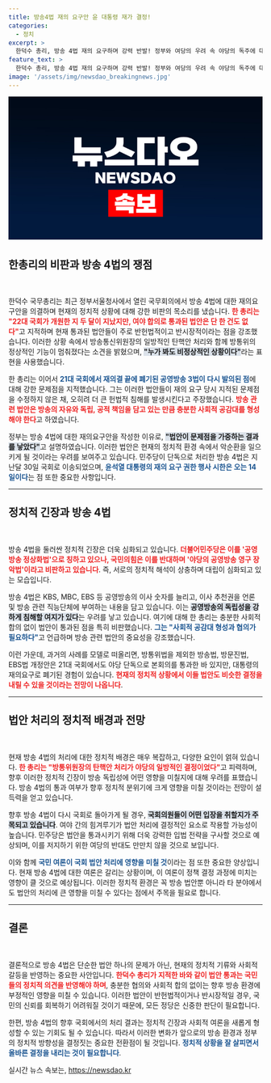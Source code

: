 ```yaml
---
title: 방송4법 재의 요구안 윤 대통령 재가 결정!
categories:
  - 정치
excerpt: >
  한덕수 총리, 방송 4법 재의 요구하며 강력 반발! 정부와 여당의 우려 속 야당의 독주에 대해 비판의 목소리가 커지고 있다. 과연 방송의 미래는?
feature_text: >
  한덕수 총리, 방송 4법 재의 요구하며 강력 반발! 정부와 여당의 우려 속 야당의 독주에 대해 비판의 목소리가 커지고 있다. 과연 방송의 미래는?
image: '/assets/img/newsdao_breakingnews.jpg'
---
```


<p><img src="/assets/img/newsdao_breakingnews.jpg" alt="koreaapp 속보" /></p>

<h2 data-ke-size="size26">한총리의 비판과 방송 4법의 쟁점</h2>

<p data-ke-size="size16">&nbsp;</p>

<p>한덕수 국무총리는 최근 정부서울청사에서 열린 국무회의에서 방송 4법에 대한 재의요구안을 의결하며 현재의 정치적 상황에 대해 강한 비판의 목소리를 냈습니다. <b><span style="color: #ee2323;">한 총리는 "22대 국회가 개원한 지 두 달이 지났지만, 여야 합의로 통과된 법안은 단 한 건도 없다"</span></b>고 지적하며 현재 통과된 법안들이 주로 반헌법적이고 반시장적이라는 점을 강조했습니다. 이러한 상황 속에서 방송통신위원장의 일방적인 탄핵안 처리와 함께 방통위의 정상적인 기능이 멈춰졌다는 소견을 밝혔으며, <b><span style="background-color: #21538527;">"누가 봐도 비정상적인 상황이다"</span></b>라는 표현을 사용했습니다.</p>

<p>한 총리는 이어서 <b><span style="color: #1a5490;">21대 국회에서 재의결 끝에 폐기된 공영방송 3법이 다시 발의된 점</span></b>에 대해 강한 문제점을 지적했습니다. 그는 이러한 법안들이 재의 요구 당시 지적된 문제점을 수정하지 않은 채, 오히려 더 큰 헌법적 침해를 발생시킨다고 주장했습니다. <b><span style="color: #ee2323;">방송 관련 법안은 방송의 자유와 독립, 공적 책임을 담고 있는 만큼 충분한 사회적 공감대를 형성해야 한다</span></b>고 하였습니다.</p>

<p>정부는 방송 4법에 대한 재의요구안을 작성한 이유로, <b><span style="background-color: #21538527;">"법안이 문제점을 가중하는 결과를 낳았다"</span></b>고 설명하였습니다. 이러한 법안은 현재의 정치적 환경 속에서 악순환을 일으키게 될 것이라는 우려를 보여주고 있습니다. 민주당이 단독으로 처리한 방송 4법은 지난달 30일 국회로 이송되었으며, <b><span style="color: #1a5490;">윤석열 대통령의 재의 요구 권한 행사 시한은 오는 14일이다</span></b>는 점 또한 중요한 사항입니다. </p>

<hr>

<h2 data-ke-size="size26">정치적 긴장과 방송 4법</h2>

<p data-ke-size="size16">&nbsp;</p>

<p>방송 4법을 둘러싼 정치적 긴장은 더욱 심화되고 있습니다. <b><span style="color: #ee2323;">더불어민주당은 이를 '공영방송 정상화법'으로 칭하고 있으나, 국민의힘은 이를 반대하며 '야당의 공영방송 영구 장악법'이라고 비판하고 있습니다</span></b>. 즉, 서로의 정치적 해석이 상충하며 대립이 심화되고 있는 모습입니다. </p>

<p>방송 4법은 KBS, MBC, EBS 등 공영방송의 이사 숫자를 늘리고, 이사 추천권을 언론 및 방송 관련 직능단체에 부여하는 내용을 담고 있습니다. 이는 <b><span style="background-color: #21538527;">공영방송의 독립성을 강하게 침해할 여지가 있다</span></b>는 우려를 낳고 있습니다. 여기에 대해 한 총리는 충분한 사회적 합의 없이 법안이 통과된 점을 특히 비판했습니다. <b><span style="color: #1a5490;">그는 "사회적 공감대 형성과 협의가 필요하다"</span></b>고 언급하며 방송 관련 법안의 중요성을 강조했습니다.</p>

<p>이런 가운데, 과거의 사례를 모델로 떠올리면, 방통위법을 제외한 방송법, 방문진법, EBS법 개정안은 21대 국회에서도 야당 단독으로 본회의를 통과한 바 있지만, 대통령의 재의요구로 폐기된 경험이 있습니다. <b><span style="color: #ee2323;">현재의 정치적 상황에서 이들 법안도 비슷한 결정을 내릴 수 있을 것이라는 전망이 나옵니다</span></b>. </p>

<hr>

<h2 data-ke-size="size26">법안 처리의 정치적 배경과 전망</h2>

<p data-ke-size="size16">&nbsp;</p>

<p>현재 방송 4법의 처리에 대한 정치적 배경은 매우 복잡하고, 다양한 요인이 얽혀 있습니다. <b><span style="color: #ee2323;">한 총리는 "방통위원장의 탄핵안 처리가 야당의 일방적인 결정이었다"</span></b>고 피력하며, 향후 이러한 정치적 긴장이 방송 독립성에 어떤 영향을 미칠지에 대해 우려를 표했습니다. 방송 4법의 통과 여부가 향후 정치적 분위기에 크게 영향을 미칠 것이라는 전망이 설득력을 얻고 있습니다.</p>

<p>향후 방송 4법이 다시 국회로 돌아가게 될 경우, <b><span style="background-color: #21538527;">국회의원들이 어떤 입장을 취할지가 주목되고 있습니다</span></b>. 여야 간의 힘겨루기가 법안 처리에 결정적인 요소로 작용할 가능성이 높습니다. 민주당은 법안을 통과시키기 위해 더욱 강력한 입법 전략을 구사할 것으로 예상되며, 이를 저지하기 위한 여당의 반대도 만만치 않을 것으로 보입니다.</p>

<p>이와 함께 <b><span style="color: #1a5490;">국민 여론이 국회 법안 처리에 영향을 미칠 것</span></b>이라는 점 또한 중요한 양상입니다. 현재 방송 4법에 대한 여론은 갈리는 상황이며, 이 여론이 정책 결정 과정에 미치는 영향이 클 것으로 예상됩니다. 이러한 정치적 환경은 꼭 방송 법안뿐 아니라 타 분야에서도 법안의 처리에 큰 영향을 미칠 수 있다는 점에서 주목을 필요로 합니다. </p>

<hr>

<h2 data-ke-size="size26">결론</h2>

<p data-ke-size="size16">&nbsp;</p>

<p>결론적으로 방송 4법은 단순한 법안 하나의 문제가 아닌, 현재의 정치적 기류와 사회적 갈등을 반영하는 중요한 사안입니다. <b><span style="color: #ee2323;">한덕수 총리가 지적한 바와 같이 법안 통과는 국민들의 정치적 의견을 반영해야 하며</span></b>, 충분한 협의와 사회적 합의 없이는 향후 방송 환경에 부정적인 영향을 미칠 수 있습니다. 이러한 법안이 반헌법적이거나 반시장적일 경우, 국민의 신뢰를 회복하기 어려워질 것이기 때문에, 모든 정당은 신중한 판단이 필요합니다. </p>

<p>한편, 방송 4법의 향후 국회에서의 처리 결과는 정치적 긴장과 사회적 여론을 새롭게 형성할 수 있는 기회도 될 수 있습니다. 따라서 이러한 변화가 앞으로의 방송 환경과 정부의 정치적 방향성을 결정짓는 중요한 전환점이 될 것입니다. <b><span style="color: #1a5490;">정치적 상황을 잘 살피면서 올바른 결정을 내리는 것이 필요합니다</span></b>.</p>
실시간 뉴스 속보는, <a href="https://newsdao.kr" rel="dofollow">https://newsdao.kr</a>


